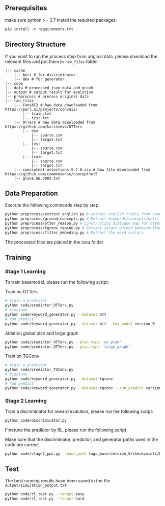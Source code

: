 ## Prerequisites

make sure python >= 3.7
Install the required packages:

```python
pip install -r requirements.txt
```



## Directory Structure

If you want to run the process step from original data, please download the relevant files and put them in `raw_files` folder

```tree
|-- cache
    |-- bert # for discriminator
    |-- dev # for generator
|-- code
|-- data # processed json data and graph
|-- output # output result for evalution
|-- preprocess # process original data
|-- raw_files
    |-- ConvAI2 # Raw data downloaded from https://parl.ai/projects/convai2/
        |-- train.txt
        |-- test.txt
    |-- OTTers # Raw data downloaded from https://github.com/karinseve/OTTers
        |-- dev
            |-- source.csv
            |-- target.txt
        |-- test
            |-- source.csv
            |-- target.txt
        |-- train
            |-- source.csv
            |-- target.txt
    |-- conceptnet-assertions-5.7.0.csv # Raw file downloaded from https://github.com/commonsense/conceptnet5
    |-- glove.6B.300d.txt
```

## Data Preparation

Execute the following commands step by step

```bash
python preprocess/extract_english.py # extract english triple from conceptnet
python preprocess/ground_concepts.py # Extract keywords/concepts/entities from the dialogue
python preprocess/otter_reason.py # Constructing dialogue map for otters corpus
python preprocess/tgconv_reason.py # Extract target-guided behavior(knowledge-based transition) data
python preprocess/filter_embeding.py # Extract the word vectors
```

The processed files are placed in the `data` folder

## Training

### Stage 1 Learning

To train basemodel, please run the following script:

Train on OTTers

```bash
# train a predictor
python code/predictor_OTTers.py
# finetune
python code/keyword_generator.py --dataset ott
# run predict
python code/keyword_generator.py --dataset ott --key_model version_0
```

Ablation global plan and large graph

```bash
python code/predictor_OTTers.py --plan_type 'no_plan'
python code/predictor_OTTers.py --plan_type 'large_graph'
```

Train on TGConv

```bash
# train a predictor
python code/predictor_TGConv.py
# finetune
python code/keyword_generator.py --dataset tgconv
# run predict
python code/keyword_generator.py --dataset tgconv --run_predict version_0 --key_model version_0
```

### Stage 2 Learning

Train a discriminator for reward evalution, please run the following script:

```bash
python code/discriminator.py
```

Finetune the predictor by RL, please run the following script:

Make sure that the discriminator, predictor, and generator paths used in the code are correct

```bash
python code/stage2_ppo.py --base_path logs_base/version_0/checkpoints/best.ckpt --disc_path logs_discri/version_0
```

## Test

The best running results have been saved in the file `output/simulation_output.txt`

```bash
python code/rl_test.py --target easy
python code/rl_test.py --target hard
```

